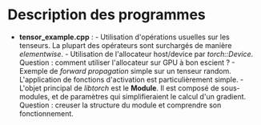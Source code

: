 # Description des programmes

- **tensor_example.cpp** :
        - Utilisation d'opérations usuelles sur les tenseurs. La plupart des opérateurs sont surchargés de manière *elementwise*.
        - Utilisation de l'allocateur host/device par *torch::Device*. Question : comment utiliser l'allocateur sur GPU à bon escient ?
        - Exemple de *forward propagation* simple sur un tenseur random. L'application de fonctions d'activation est particulièrement simple.
        - L'objet principal de *libtorch* est le **Module**. Il est composé de sous-modules, et de paramètres qui simplifieraient le calcul d'un gradient. Question : creuser la structure du module et comprendre
        son fonctionnement.
